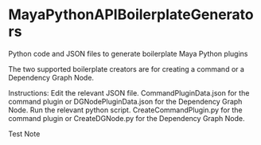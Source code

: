 # MayaPythonAPIBoilerplateGenerators
Python code and JSON files to generate boilerplate Maya Python plugins

The two supported boilerplate creators are for creating a command or a Dependency Graph Node.

Instructions:
Edit the relevant JSON file. CommandPluginData.json for the command plugin or DGNodePluginData.json for the Dependency Graph Node.
Run the relevant python script. CreateCommandPlugin.py for the command plugin or CreateDGNode.py for the Dependency Graph Node.

Test Note
